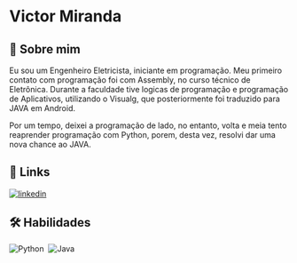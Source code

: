 
# Victor Miranda


## 🚀 Sobre mim
Eu sou um Engenheiro Eletricista, iniciante em programação. Meu primeiro contato com programação foi com Assembly, no curso técnico de Eletrônica. Durante a faculdade tive logicas de programação e programação de Aplicativos, utilizando o Visualg, que posteriormente foi traduzido para JAVA em Android.

Por um tempo, deixei a programação de lado, no entanto, volta e meia tento reaprender programação com Python, porem, desta vez, resolvi dar uma nova chance ao JAVA.


## 🔗 Links

[![linkedin](https://img.shields.io/badge/linkedin-0A66C2?style=for-the-badge&logo=linkedin&logoColor=white)](https://www.linkedin.com/in/victor-alberoni-miranda/)



## 🛠 Habilidades
![Python](https://img.shields.io/badge/Python-000?style=for-the-badge&logo=python)&nbsp;  ![Java](https://img.shields.io/badge/Java-000?style=for-the-badge&logo=java)&nbsp;
